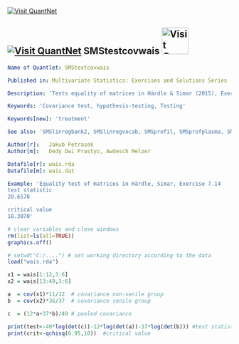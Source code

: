 [<img src="https://github.com/QuantLet/Styleguide-and-Validation-procedure/blob/master/pictures/banner.png" alt="Visit QuantNet">](http://quantlet.de/index.php?p=info)

## [<img src="https://github.com/QuantLet/Styleguide-and-Validation-procedure/blob/master/pictures/qloqo.png" alt="Visit QuantNet">](http://quantlet.de/) **SMStestcovwais** [<img src="https://github.com/QuantLet/Styleguide-and-Validation-procedure/blob/master/pictures/QN2.png" width="60" alt="Visit QuantNet 2.0">](http://quantlet.de/d3/ia)


```yaml
Name of Quantlet: SMStestcovwais

Published in: Multivariate Statistics: Exercises and Solutions Series 

Description: 'Tests equality of matrices in Härdle & Simar (2015), Exercise 7.14. Test of equal covariance matrices of 4 subtests of the Wechseler Adult Intelligence Scale (WAIS) for 2 categories of people. group 1: n1=37 without senile factor, group 2: n2=12 with senile factor.'

Keywords: 'Covariance test, hypothesis-testing, Testing'

Keywords[new]: 'treatment'

See also: 'SMSlinregbank2, SMSlinregvocab, SMSprofil, SMSprofplasma, SMStestcov4i, SMStestcovwais, SMStestsim, SMStestuscomp'

Author[r]:   Jakub Petrasek
Author[m]:   Dedy Dwi Prastyo, Awdesch Melzer 

Datafile[r]: wais.rda
Datafile[m]: wais.dat

Example: 'Equality test of matrices in Härdle, Simar, Exercise 7.14
test statistic
20.6578

critical value
18.3070'
```


```R
# clear variables and close windows
rm(list=ls(all=TRUE))
graphics.off()

# setwd("C:/....") # set working directory according to the data
load("wais.rda")

x1 = wais[1:12,3:6]
x2 = wais[13:49,3:6]

a  = cov(x1)*11/12  # covariance non-senile group
b  = cov(x2)*36/37  # covariance senile group

c  = (12*a+37*b)/49 # pooled covariance

print(test<-49*log(det(c))-12*log(det(a))-37*log(det(b))) #test statistic
print(crit<-qchisq(0.95,10))  #critical value
```
